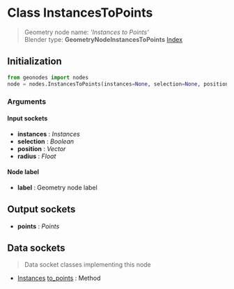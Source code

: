 
# Class InstancesToPoints

> Geometry node name: _'Instances to Points'_<br>Blender type:  **GeometryNodeInstancesToPoints**
[Index](/docs/index.md)

## Initialization


```python
from geonodes import nodes
node = nodes.InstancesToPoints(instances=None, selection=None, position=None, radius=None, label=None)
```


### Arguments


#### Input sockets



- **instances** : _Instances_
- **selection** : _Boolean_
- **position** : _Vector_
- **radius** : _Float_



#### Node label



- **label** : Geometry node label



## Output sockets



- **points** : _Points_



## Data sockets

> Data socket classes implementing this node


- [Instances](../sockets/Instances.md) [to_points](../sockets/Instances.md#to_points) : Method


